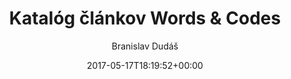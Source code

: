 ---
title: Katalóg článkov Words & Codes
author: Branislav Dudáš
type: blog
date: 2017-05-17T18:19:52+00:00
url: /blog
description: O veciach, ktoré sa dostávajú ľuďom do hláv. O písaní, reklame, marketingu, kultúre, a filozofii. Píše Braňo Dudáš.
---